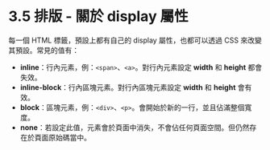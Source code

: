 # 3.5 排版 - 關於 display 屬性

每一個 HTML 標籤，預設上都有自己的 display 屬性，也都可以透過 CSS 來改變其預設。常見的值有：

* **inline**：行內元素，例：`<span>`、`<a>`。對行內元素設定 **width** 和 **height** 都會失效。
* **inline-block**：行內區塊元素。對行內區塊元素設定 **width** 和 **height** 會有效。
* **block**：區塊元素，例：`<div>`、`<p>`。會開始於新的一行，並且佔滿整個寬度。
* **none**：若設定此值，元素會於頁面中消失，不會佔任何頁面空間。但仍然存在於頁面原始碼當中。



